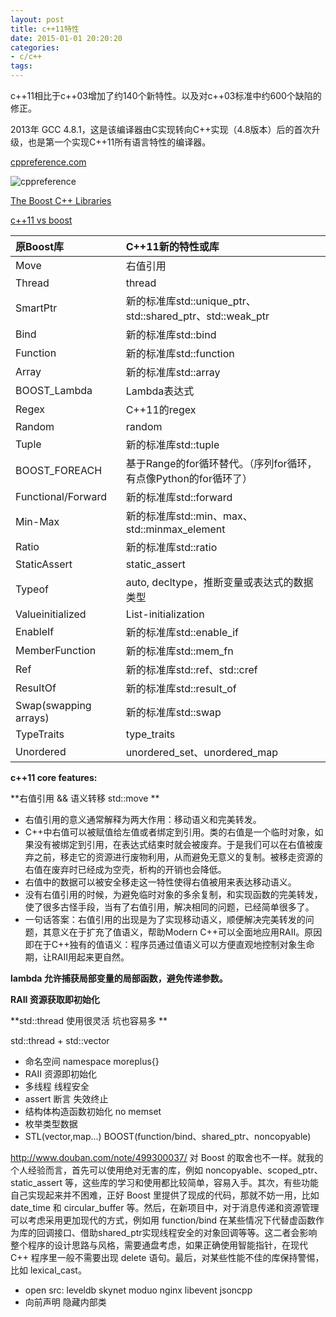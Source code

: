 ```yaml
---
layout: post
title: c++11特性
date: 2015-01-01 20:20:20
categories:
- c/c++
tags:
---
```


c++11相比于c++03增加了约140个新特性。以及对c++03标准中约600个缺陷的修正。

2013年 GCC 4.8.1，这是该编译器由C实现转向C++实现（4.8版本）后的首次升级，也是第一个实现C++11所有语言特性的编译器。 

[cppreference.com](http://en.cppreference.com/w/)

![cppreference](http://whileme.com/images/posts/cppreference.png)

[The Boost C++ Libraries](http://zh.highscore.de/cpp/boost/)

[c++11 vs boost](http://blog.csdn.net/sunny2038/article/details/7509792)

| 原Boost库             | C++11新的特性或库  |
| :---                  |  :--- |
|Move	                |右值引用|
|Thread	                |thread|
|SmartPtr	            |新的标准库std::unique_ptr、std::shared_ptr、std::weak_ptr|
|Bind	                |新的标准库std::bind|
|Function	            |新的标准库std::function|
|Array	                |新的标准库std::array|
|BOOST_Lambda	        |Lambda表达式|
|Regex	                |C++11的regex|
|Random	                |random|
|Tuple	                |新的标准库std::tuple|
|BOOST_FOREACH	        |基于Range的for循环替代。（序列for循环，有点像Python的for循环了）|
|Functional/Forward	    |新的标准库std::forward|
|Min-Max	            |新的标准库std::min、max、std::minmax_element|
|Ratio	                |新的标准库std::ratio|
|StaticAssert	        |static_assert|
|Typeof	                |auto, decltype，推断变量或表达式的数据类型|
|Valueinitialized	    |List-initialization|
|EnableIf	            |新的标准库std::enable_if|
|MemberFunction	        |新的标准库std::mem_fn|
|Ref	                |新的标准库std::ref、std::cref|
|ResultOf	            |新的标准库std::result_of|
|Swap(swapping arrays)	|新的标准库std::swap|
|TypeTraits	            |type_traits|
|Unordered	            |unordered_set、unordered_map|

**c++11 core features:**

**右值引用 && 语义转移 std::move **
- 右值引用的意义通常解释为两大作用：移动语义和完美转发。
- C++中右值可以被赋值给左值或者绑定到引用。类的右值是一个临时对象，如果没有被绑定到引用，在表达式结束时就会被废弃。于是我们可以在右值被废弃之前，移走它的资源进行废物利用，从而避免无意义的复制。被移走资源的右值在废弃时已经成为空壳，析构的开销也会降低。
- 右值中的数据可以被安全移走这一特性使得右值被用来表达移动语义。
- 没有右值引用的时候，为避免临时对象的多余复制，和实现函数的完美转发，使了很多古怪手段，当有了右值引用，解决相同的问题，已经简单很多了。
- 一句话答案：右值引用的出现是为了实现移动语义，顺便解决完美转发的问题，其意义在于扩充了值语义，帮助Modern C++可以全面地应用RAII。原因即在于C++独有的值语义：程序员通过值语义可以方便直观地控制对象生命期，让RAII用起来更自然。

**lambda 允许捕获局部变量的局部函数，避免传递参数。**

**RAII 资源获取即初始化**

**std::thread 使用很灵活 坑也容易多 **

std::thread + std::vector



- 命名空间 namespace moreplus{}
- RAII 资源即初始化
- 多线程 线程安全
- assert 断言 失效终止
- 结构体构造函数初始化 no memset 
- 枚举类型数据
- STL(vector,map...) BOOST(function/bind、shared_ptr、noncopyable) 

http://www.douban.com/note/499300037/
对 Boost 的取舍也不一样。就我的个人经验而言，首先可以使用绝对无害的库，例如 noncopyable、scoped_ptr、static_assert 等，这些库的学习和使用都比较简单，容易入手。其次，有些功能自己实现起来并不困难，正好 Boost 里提供了现成的代码，那就不妨一用，比如date_time 和 circular_buffer 等。然后，在新项目中，对于消息传递和资源管理可以考虑采用更加现代的方式，例如用 function/bind 在某些情况下代替虚函数作为库的回调接口、借助shared_ptr实现线程安全的对象回调等等。这二者会影响整个程序的设计思路与风格，需要通盘考虑，如果正确使用智能指针，在现代 C++ 程序里一般不需要出现 delete 语句。最后，对某些性能不佳的库保持警惕，比如 lexical_cast。
- open src: leveldb skynet moduo nginx libevent jsoncpp
- 向前声明 隐藏内部类
